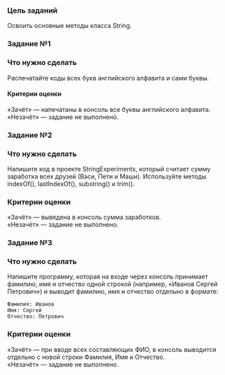 ### Цель заданий
Освоить основные методы класса String.

### Задание №1
### Что нужно сделать
Распечатайте коды всех букв английского алфавита и сами буквы.
#### Критерии оценки
«Зачёт» —  напечатаны в консоль все  буквы английского алфавита.\
«Незачёт» — задание не выполнено.

### Задание №2
### Что нужно сделать
Напишите код в проекте StringExperiments, который считает сумму заработка всех друзей (Васи, Пети и Маши). Используйте методы indexOf(), lastIndexOf(), substring() и trim().
### Критерии оценки
«Зачёт» —  выведена в консоль сумма заработков.\
«Незачёт» — задание не выполнено.

### Задание №3
### Что нужно сделать
Напишите программу, которая на входе через консоль принимает фамилию, имя и отчество одной строкой (например, «Иванов Сергей Петрович») и выводит фамилию, имя и отчество отдельно в формате:
````
Фамилия: Иванов
Имя: Сергей
Отчество: Петрович
````
### Критерии оценки
«Зачёт» —  при вводе всех составляющих ФИО, в консоль выводится отдельно с новой строки Фамилия, Имя и Отчество.\
«Незачёт» — задание не выполнено.